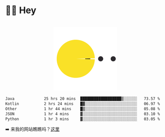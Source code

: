 
# 👋🏻 Hey
<div align="center">
	<br>
	<img src="https://raw.githubusercontent.com/Aniket965/Aniket965/master/pacman.svg?sanitize=true" width="200" height="200">
	<br>
</div>

<!--START_SECTION:waka-->

```text
Java             25 hrs 20 mins  ██████████████████▒░░░░░░   73.57 %
Kotlin           2 hrs 24 mins   █▓░░░░░░░░░░░░░░░░░░░░░░░   06.97 %
Other            1 hr 44 mins    █▒░░░░░░░░░░░░░░░░░░░░░░░   05.08 %
JSON             1 hr 4 mins     ▓░░░░░░░░░░░░░░░░░░░░░░░░   03.10 %
Python           1 hr 3 mins     ▓░░░░░░░░░░░░░░░░░░░░░░░░   03.05 %
```

<!--END_SECTION:waka-->

 ➡️  来我的网站瞧瞧吗？[这里](https://www.shaolongfei.com)
